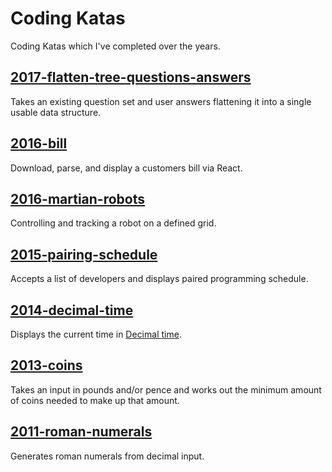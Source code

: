 # Coding Katas

Coding Katas which I've completed over the years.

## [2017-flatten-tree-questions-answers](2017-flatten-tree-questions-answers)

Takes an existing question set and user answers flattening it into a single usable data structure.

## [2016-bill](2016-bill)

Download, parse, and display a customers bill via React.

## [2016-martian-robots](2016-martian-robots)

Controlling and tracking a robot on a defined grid.

## [2015-pairing-schedule](2015-pairing-schedule)

Accepts a list of developers and displays paired programming schedule.

## [2014-decimal-time](2014-decimal-time)

Displays the current time in [Decimal time](https://en.wikipedia.org/wiki/Decimal_time).

## [2013-coins](2013-coins)

Takes an input in pounds and/or pence and works out the minimum amount of coins needed to make up that amount.

## [2011-roman-numerals](2011-roman-numerals)

Generates roman numerals from decimal input.
